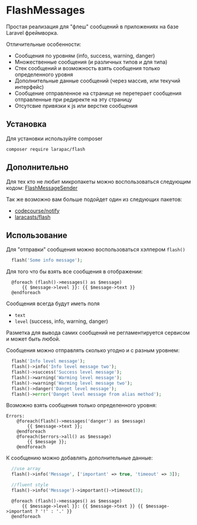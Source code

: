 # FlashMessages

Простая реализация для "флеш" сообщений в приложениях на базе Laravel фреймворка.

Отличительные особенности:
- Сообщения по уровням (info, success, warning, danger)
- Множественные сообщения (и различных типов и для типа)
- Стек сообщений и возможность взять сообщения только определенного уровня
- Дополнительные данные сообщений (через массив, или текучий интерфейс)
- Сообщение отправленное на странице не перетерает сообщения отправленные при редиректе на эту страницу
- Отсутсвие привязки к js или верстке сообщения

## Установка

Для установки используйте composer

```
composer require larapac/flash
```

## Дополнительно

Для тех кто не любит микропакеты можно воспользоваться следующим кодом: [FlashMessageSender](https://gist.github.com/Ellrion/7ee8085b35f0de8c6d386255f9dd16bb)

Так же возможно вам больше подойдет один из следующих пакетов:
- [codecourse/notify](https://github.com/codecourse/notify)
- [laracasts/flash](https://github.com/laracasts/flash)

## Использование

Для "отправки" сообщения можно воспользоваться хэлпером `flash()`

```php
  flash('Some info message');
```

Для того что бы взять все сообщения в отображении:

```blade
  @foreach (flash()->messages() as $message)
      {{ $message->level }}: {{ $message->text }}
  @endforeach
```

Сообщения всегда будут иметь поля
 - `text`
 - `level` (success, info, warning, danger)
 
Разметка для вывода самих сообщений не регламентируется сервисом и может быть любой.

Сообщения можно отправлять сколько угодно и с разным уровнем:

```php
  flash('Info level message');
  flash()->info('Info level message two');
  flash()->success('Success level message');
  flash()->warning('Warming level message');
  flash()->warning('Warming level message two');
  flash()->danger('Danget level message');
  flash()->error('Danget level message from alias method');
```

Возможно взять сообщения только определенного уровня:

```blade
Errors:
    @foreach(flash()->messages('danger') as $message)
        {{ $message->text }};
    @endforeach
    @foreach($errors->all() as $message)
        {{ $message }};
    @endforeach
```

К сообщению можно добавлять дополнительные данные:

```php
  //use array
  flash()->info('Message', ['important' => true, 'timeout' => 3]);

  //fluent style
  flash()->info('Message')->important()->timeout(3);
```

```blade
  @foreach (flash()->messages() as $message)
      {{ $message->level }}: {{ $message->text }} {{ $message->important ? '!' : '.' }}
  @endforeach
```
